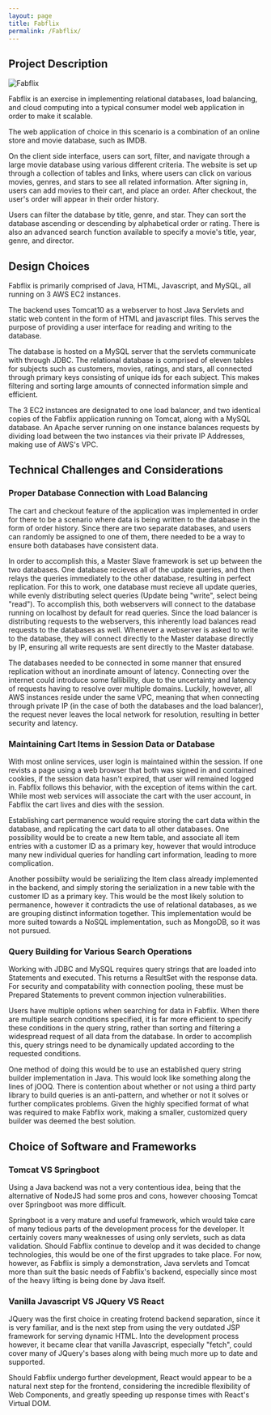 ```yaml
---
layout: page
title: Fabflix 
permalink: /Fabflix/
---
```


## Project Description

![Fabflix](/FabFlix.png)

Fabflix is an exercise in implementing relational databases, load balancing,
and cloud computing into a typical consumer model web application in order to
make it scalable.

The web application of choice in this scenario is a combination of an online
store and movie database, such as IMDB.

On the client side interface, users can sort, filter, and navigate through
a large movie database using various different criteria. The website is set up
through a collection of tables and links, where users can click on various
movies, genres, and stars to see all related information. After signing in,
users can add movies to their cart, and place an order. After checkout, the
user's order will appear in their order history.

Users can filter the database by title, genre, and star. They can sort the
database ascending or descending by alphabetical order or rating. There is also
an advanced search function available to specify a movie's title, year, genre,
and director.

## Design Choices

Fabflix is primarily comprised of Java, HTML, Javascript, and MySQL, all
running on 3 AWS EC2 instances.

The backend uses Tomcat10 as a webserver to host Java Servlets and static web
content in the form of HTML and javascript files. This serves the purpose of
providing a user interface for reading and writing to the database. 

The database is hosted on a MySQL server that the servlets communicate with
through JDBC. The relational database is comprised of eleven tables for
subjects such as customers, movies, ratings, and stars, all connected through
primary keys consisting of unique ids for each subject. This makes filtering
and sorting large amounts of connected information simple and efficient. 

The 3 EC2 instances are designated to one load balancer, and two identical
copies of the Fabflix application running on Tomcat, along with a MySQL
database. An Apache server running on one instance balances requests by
dividing load between the two instances via their private IP Addresses, making
use of AWS's VPC.

## Technical Challenges and Considerations

### Proper Database Connection with Load Balancing

The cart and checkout feature of the application was implemented in order for
there to be a scenario where data is being written to the database in the form
of order history. Since there are two separate databases, and users can
randomly be assigned to one of them, there needed to be a way to ensure both
databases have consistent data.

In order to accomplish this, a Master Slave framework is set up between the two
databases. One database recieves all of the update queries, and then relays the
queries immediately to the other database, resulting in perfect replication.
For this to work, one database must recieve all update queries, while evenly
distributing select queries (Update being "write", select being "read"). To
accomplish this, both webservers will connect to the database running on
localhost by default for read queries. Since the load balancer is distributing
requests to the webservers, this inherently load balances read requests to the
databases as well. Whenever a webserver is asked to write to the database, they
will connect directly to the Master database directly by IP, ensuring all write
requests are sent directly to the Master database.

The databases needed to be connected in some manner that ensured replication
without an inordinate amount of latency. Connecting over the internet could
introduce some fallibility, due to the uncertainty and latency of requests
having to resolve over multiple domains. Luckily, however, all AWS instances
reside under the same VPC, meaning that when connecting through private IP (in
the case of both the databases and the load balancer), the request never leaves
the local network for resolution, resulting in better security and latency.

### Maintaining Cart Items in Session Data or Database

With most online services, user login is maintained within the session. If one
revists a page using a web browser that both was signed in and contained
cookies, if the session data hasn't expired, that user will remained logged in.
Fabflix follows this behavior, with the exception of items within the cart.
While most web services will associate the cart with the user account, in
Fabflix the cart lives and dies with the session.

Establishing cart permanence would require storing the cart data within the
database, and replicating the cart data to all other databases. One possibility
would be to create a new Item table, and associate all item entries with
a customer ID as a primary key, however that would introduce many new
individual queries for handling cart information, leading to more complication.

Another possibilty would be serializing the Item class already implemented in
the backend, and simply storing the serialization in a new table with the
customer ID as a primary key. This would be the most likely solution to
permanence, however it contradicts the use of relational databases, as we are
grouping distinct information together. This implementation would be more
suited towards a NoSQL implementation, such as MongoDB, so it was not pursued.

### Query Building for Various Search Operations

Working with JDBC and MySQL requires query strings that are loaded into
Statements and executed. This returns a ResultSet with the response data. For
security and compatability with connection pooling, these must be Prepared
Statements to prevent common injection vulnerabilities.

Users have multiple options when searching for data in Fabflix. When there are
multiple search conditions specified, it is far more efficient to specify these
conditions in the query string, rather than sorting and filtering a widespread
request of all data from the database. In order to accomplish this, query
strings need to be dynamically updated according to the requested conditions.

One method of doing this would be to use an established query string builder
implementation in Java. This would look like something along the lines of jOOQ.
There is contention about whether or not using a third party library to build
queries is an anti-pattern, and whether or not it solves or further complicates
problems. Given the highly specified format of what was required to make
Fabflix work, making a smaller, customized query builder was deemed the best
solution.

## Choice of Software and Frameworks

### Tomcat VS Springboot

Using a Java backend was not a very contentious idea, being that the
alternative of NodeJS had some pros and cons, however choosing Tomcat over
Springboot was more difficult.

Springboot is a very mature and useful framework, which would take care of many
tedious parts of the development process for the developer. It certainly covers
many weaknesses of using only servlets, such as data validation. Should Fabflix
continue to develop and it was decided to change technologies, this would be
one of the first upgrades to take place. For now, however, as Fabflix is simply
a demonstration, Java servlets and Tomcat more than suit the basic needs of
Fabflix's backend, especially since most of the heavy lifting is being done by
Java itself.

### Vanilla Javascript VS JQuery VS React

JQuery was the first choice in creating frotend backend separation, since it is
very familiar, and is the next step from using the very outdated JSP framework
for serving dynamic HTML. Into the development process however, it became clear
that vanilla Javascript, especially "fetch", could cover many of JQuery's bases
along with being much more up to date and supported.

Should Fabflix undergo further development, React would appear to be a natural
next step for the frontend, considering the incredible flexibility of Web
Components, and greatly speeding up response times with React's Virtual DOM.









